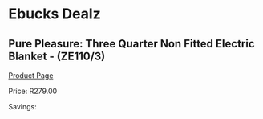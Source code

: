 
# Ebucks Dealz
## Pure Pleasure: Three Quarter Non Fitted Electric Blanket - (ZE110/3)
[Product Page](https://www.ebucks.com/web/shop/productSelected.do?prodId=319789685&catId=704982758)

Price: R279.00

Savings: 


	